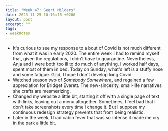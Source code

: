 ```yaml
---
title: "Week 47: Geert Milders"
date: 2023-11-25 10:16:15 +0200
layout: post
excerpt: ""
tags:
- weeknotes
---
```

- It's curious to see my response to a bout of Covid is not much different from what it was in early 2020. The entire week I had to remind myself that, given the regulations, I didn't _have_ to quarantine. Nevertheless, Anja and I were both too ill to do much of anything. I worked half days, spent most of them in bed. Today on Sunday, what's left is a stuffy nose and some fatigue. God, I hope I don't develop long Covid. 
- Watched season two of _Somebody Somewhere_, and regained a few appreciation for Bridget Everett. The new-sincerity, small-life narratives she crafts are mesmerizing.
- Changed my website a little bit, starting it off with a single page of text with links, leaving out a menu altogether. Sometimes, I feel bad that I don't take screenshots every time I change it. But I suppose my continuous redesign strategy prevents that from being realistic. 
- Later in the week, I had cabin fever that was so intense it made me cry in the park a little bit. 